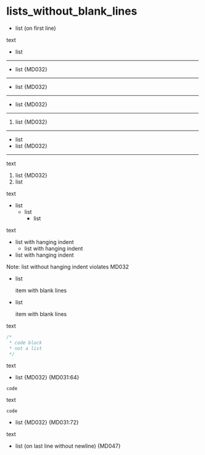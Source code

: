 # lists_without_blank_lines

* list (on first line)

text

* list

---
* list {MD032}
---
+ list {MD032}
---
- list {MD032}
---
1. list {MD032}
---

* list
* list {MD032}
---

text
1. list {MD032}
2. list

text

* list
  * list
    * list

text

* list
  with hanging indent
  * list
    with hanging indent
* list
  with hanging indent

Note: list without hanging indent violates MD032

* list

  item with blank lines

* list

  item with blank lines

text

```js
/*
 * code block
 * not a list
 */
```

text

* list {MD032} {MD031:64}
```
code
```

text

```
code
```
* list {MD032} {MD031:72}

text

* list (on last line without newline) {MD047}
